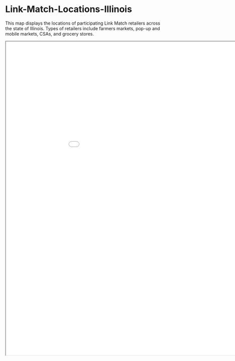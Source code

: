 # Link-Match-Locations-Illinois

This map displays the locations of participating Link Match retailers across the state of Illinois. Types of retailers include farmers markets, pop-up and mobile markets, CSAs, and grocery stores.

<iframe src="LinkUp Website Map.html" height="1000" width="1000"></iframe>
